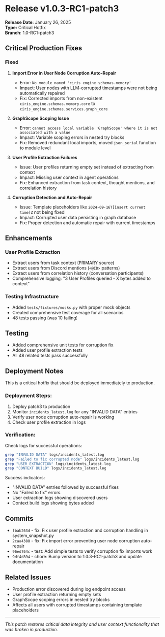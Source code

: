 # Release v1.0.3-RC1-patch3

**Release Date:** January 26, 2025  
**Type:** Critical Hotfix  
**Branch:** 1.0-RC1-patch3

## Critical Production Fixes

### Fixed

1. **Import Error in User Node Corruption Auto-Repair**
   - Error: `No module named 'ciris_engine.schemas.memory'`
   - Impact: User nodes with LLM-corrupted timestamps were not being automatically repaired
   - Fix: Corrected imports from non-existent `ciris_engine.schemas.memory.core` to `ciris_engine.schemas.services.graph_core`

2. **GraphScope Scoping Issue**
   - Error: `cannot access local variable 'GraphScope' where it is not associated with a value`
   - Impact: Variable scoping errors in nested try blocks
   - Fix: Removed redundant local imports, moved `json_serial` function to module level

3. **User Profile Extraction Failures**
   - Issue: User profiles returning empty set instead of extracting from context
   - Impact: Missing user context in agent operations
   - Fix: Enhanced extraction from task context, thought mentions, and correlation history

4. **Corruption Detection and Auto-Repair**
   - Issue: Template placeholders like `2024-09-16T[insert current time]Z` not being fixed
   - Impact: Corrupted user data persisting in graph database
   - Fix: Proper detection and automatic repair with current timestamps

## Enhancements

### User Profile Extraction
- Extract users from task context (PRIMARY source)
- Extract users from Discord mentions (`<@ID>` patterns)
- Extract users from correlation history (conversation participants)
- Comprehensive logging: "3 User Profiles queried - X bytes added to context"

### Testing Infrastructure
- Added `tests/fixtures/mocks.py` with proper mock objects
- Created comprehensive test coverage for all scenarios
- 48 tests passing (was 10 failing)

## Testing
- Added comprehensive unit tests for corruption fix
- Added user profile extraction tests
- All 48 related tests pass successfully

## Deployment Notes

This is a critical hotfix that should be deployed immediately to production.

### Deployment Steps:
1. Deploy patch3 to production
2. Monitor `incidents_latest.log` for any "INVALID DATA" entries
3. Verify user node corruption auto-repair is working
4. Check user profile extraction in logs

### Verification:
Check logs for successful operations:
```bash
grep "INVALID DATA" logs/incidents_latest.log
grep "Failed to fix corrupted node" logs/incidents_latest.log
grep "USER EXTRACTION" logs/incidents_latest.log
grep "CONTEXT BUILD" logs/incidents_latest.log
```

Success indicators:
- "INVALID DATA" entries followed by successful fixes
- No "Failed to fix" errors
- User extraction logs showing discovered users
- Context build logs showing bytes added

## Commits
- `fbab263d` - fix: Fix user profile extraction and corruption handling in system_snapshot.py
- `2caa4388` - fix: Fix import error preventing user node corruption auto-repair
- `96ed764c` - test: Add simple tests to verify corruption fix imports work
- `9df4d894` - chore: Bump version to 1.0.3-RC1-patch3 and update documentation

## Related Issues
- Production error discovered during log endpoint access
- User profile extraction returning empty sets
- GraphScope scoping errors in nested try blocks
- Affects all users with corrupted timestamps containing template placeholders

---

*This patch restores critical data integrity and user context functionality that was broken in production.*